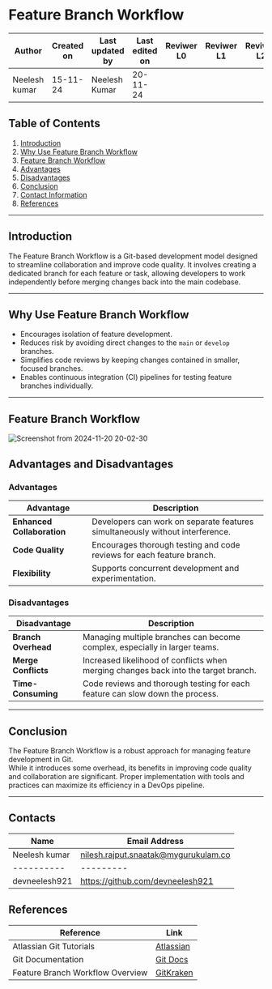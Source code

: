 # Feature Branch Workflow

| **Author** | **Created on** | **Last updated by** | **Last edited on** | **Reviwer L0** |**Reviwer L1** |**Reviwer L2** |
|------------|----------------|----------------------|---------------------|---------------|---------------|---------------|
| Neelesh kumar      | 15-11-24      | Neelesh  Kumar             | 20-11-24           |  | | |

## Table of Contents
1. [Introduction](#introduction)
2. [Why Use Feature Branch Workflow](#why-use-feature-branch-workflow)
3. [Feature Branch Workflow](#feature-branch-workflow)
4. [Advantages](#advantages)
5. [Disadvantages](#disadvantages)
6. [Conclusion](#conclusion)
7. [Contact Information](#contact-information)
8. [References](#references)

---

## Introduction
The Feature Branch Workflow is a Git-based development model designed to streamline collaboration and improve code quality. It involves creating a dedicated branch for each feature or task, allowing developers to work independently before merging changes back into the main codebase.

---

## Why Use Feature Branch Workflow
- Encourages isolation of feature development.
- Reduces risk by avoiding direct changes to the `main` or `develop` branches.
- Simplifies code reviews by keeping changes contained in smaller, focused branches.
- Enables continuous integration (CI) pipelines for testing feature branches individually.

---

## Feature Branch Workflow

![Screenshot from 2024-11-20 20-02-30](https://github.com/user-attachments/assets/4ed8a92a-5994-49f3-9386-fd46d7249208)


## Advantages and Disadvantages

### Advantages 
| **Advantage**           | **Description**                                                                 |
|--------------------------|---------------------------------------------------------------------------------|
| **Enhanced Collaboration** | Developers can work on separate features simultaneously without interference. |
| **Code Quality**         | Encourages thorough testing and code reviews for each feature branch.           |
| **Flexibility**          | Supports concurrent development and experimentation.                            |

### Disadvantages
| **Disadvantage**        | **Description**                                                                   |
|-------------------------|-----------------------------------------------------------------------------------|
| **Branch Overhead**     | Managing multiple branches can become complex, especially in larger teams.       |
| **Merge Conflicts**     | Increased likelihood of conflicts when merging changes back into the target branch. |
| **Time-Consuming**      | Code reviews and thorough testing for each feature can slow down the process.     |

---

## Conclusion
  The Feature Branch Workflow is a robust approach for managing feature development in Git.         
  While it introduces some overhead, its benefits in improving code quality and collaboration are significant. 
  Proper implementation with tools and practices can maximize its efficiency in a DevOps pipeline.  

---

## Contacts

| Name| Email Address      |
|-----|--------------------------|
| Neelesh kumar | nilesh.rajput.snaatak@mygurukulam.co || GitHub | URL |
|----------|---------|
|  devneelesh921  |  https://github.com/devneelesh921  |

## References
| **Reference**                                                                 | **Link**                                                             |
|-------------------------------------------------------------------------------|----------------------------------------------------------------------|
| Atlassian Git Tutorials                                                       | [Atlassian](https://www.atlassian.com/git/tutorials/comparing-workflows/feature-branch-workflow) |
| Git Documentation                                                             | [Git Docs](https://git-scm.com/doc)                                  |
| Feature Branch Workflow Overview                                              | [GitKraken](https://www.gitkraken.com/learn/git/branching/git-feature-branch) |
